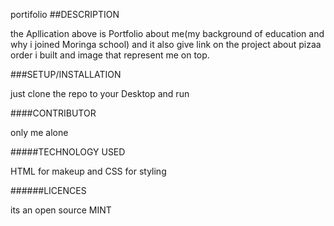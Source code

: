 portifolio
##DESCRIPTION

the Apllication above is Portfolio about me(my background of education and why i joined Moringa school) and it also give link on the project about pizaa order i built and image that represent me on top.

###SETUP/INSTALLATION

just clone the repo to your Desktop and run

####CONTRIBUTOR

only me alone

#####TECHNOLOGY USED

HTML for makeup and CSS for styling

######LICENCES

its an open source MINT
